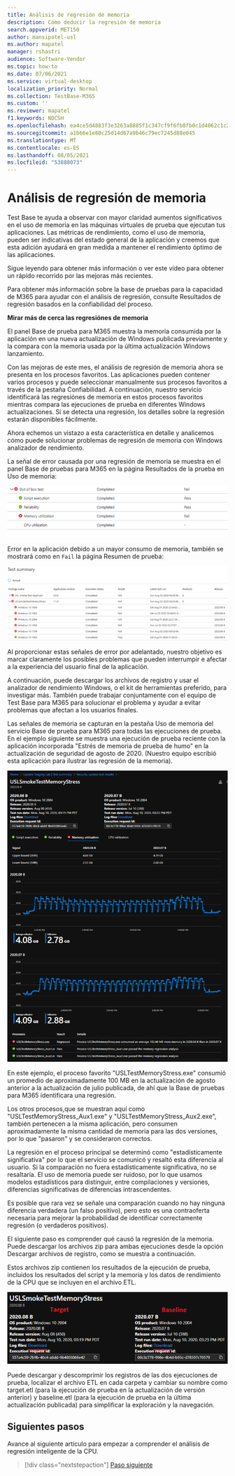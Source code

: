 ```yaml
---
title: Análisis de regresión de memoria
description: Cómo deducir la regresión de memoria
search.appverid: MET150
author: mansipatel-usl
ms.author: mapatel
manager: rshastri
audience: Software-Vendor
ms.topic: how-to
ms.date: 07/06/2021
ms.service: virtual-desktop
localization_priority: Normal
ms.collection: TestBase-M365
ms.custom: ''
ms.reviewer: mapatel
f1.keywords: NOCSH
ms.openlocfilehash: ea4ce5d4883f3e3263a8885f1c347cf9f6fb8fb0c1d4062c1c2a843387d9aea3
ms.sourcegitcommit: a1b66e1e80c25d14d67a9b46c79ec7245d88e045
ms.translationtype: MT
ms.contentlocale: es-ES
ms.lasthandoff: 08/05/2021
ms.locfileid: "53888073"
---
```

# <a name="memory-regression-analysis"></a>Análisis de regresión de memoria

Test Base te ayuda a observar con mayor claridad aumentos significativos en el uso de memoria en las máquinas virtuales de prueba que ejecutan tus aplicaciones. Las métricas de rendimiento, como el uso de memoria, pueden ser indicativas del estado general de la aplicación y creemos que esta adición ayudará en gran medida a mantener el rendimiento óptimo de las aplicaciones.

Sigue leyendo para obtener más información o ver este vídeo para obtener un rápido recorrido por las mejoras más recientes. 

Para obtener más información sobre la base de pruebas para la capacidad de M365 para ayudar con el análisis de regresión, consulte Resultados de regresión basados en la confiabilidad del proceso.

<b>Mirar más de cerca las regresiónes de memoria</b>

El panel Base de prueba para M365 muestra la memoria consumida por la aplicación en una nueva actualización de Windows publicada previamente y la compara con la memoria usada por la última actualización Windows lanzamiento. 

Con las mejoras de este mes, el análisis de regresión de memoria ahora se presenta en los procesos favoritos. Las aplicaciones pueden contener varios procesos y puede seleccionar manualmente sus procesos favoritos a través de la pestaña Confiabilidad. A continuación, nuestro servicio identificará las regresiónes de memoria en estos procesos favoritos mientras compara las ejecuciones de prueba en diferentes Windows actualizaciones. Si se detecta una regresión, los detalles sobre la regresión estarán disponibles fácilmente.

Ahora echemos un vistazo a esta característica en detalle y analicemos cómo puede solucionar problemas de regresión de memoria con Windows analizador de rendimiento.

La señal de error causada por una regresión de memoria se muestra en el panel Base de pruebas para M365 en la página Resultados de la prueba en Uso de memoria:

![Resultados de uso de memoria](Media/01_memory-utilization-results.png)


Error en la aplicación debido a un mayor consumo de memoria, también se mostrará como en ```Fail``` la página Resumen de prueba:

![Resultados de resumen de prueba](Media/02_test-summary.png)

Al proporcionar estas señales de error por adelantado, nuestro objetivo es marcar claramente los posibles problemas que pueden interrumpir e afectar a la experiencia del usuario final de la aplicación. 

A continuación, puede descargar los archivos de registro y usar el analizador de rendimiento Windows, o el kit de herramientas preferido, para investigar más. También puede trabajar conjuntamente con el equipo de Test Base para M365 para solucionar el problema y ayudar a evitar problemas que afectan a los usuarios finales.

Las señales de memoria se capturan en la pestaña Uso de memoria del servicio Base de prueba para M365 para todas las ejecuciones de prueba. En el ejemplo siguiente se muestra una ejecución de prueba reciente con la aplicación incorporada "Estrés de memoria de prueba de humo" en la actualización de seguridad de agosto de 2020. (Nuestro equipo escribió esta aplicación para ilustrar las regresión de la memoria).

![Resultados de regresión de memoria](Media/03_memory-regression%20comparison.png)

En este ejemplo, el proceso favorito "USLTestMemoryStress.exe" consumió un promedio de aproximadamente 100 MB en la actualización de agosto anterior a la actualización de julio publicada, de ahí que la Base de pruebas para M365 identificara una regresión. 

Los otros procesos,que se muestran aquí como "USLTestMemoryStress_Aux1.exe" y "USLTestMemoryStress_Aux2.exe", también pertenecen a la misma aplicación, pero consumen aproximadamente la misma cantidad de memoria para las dos versiones, por lo que "pasaron" y se consideraron correctos.

La regresión en el proceso principal se determinó como "estadísticamente significativa" por lo que el servicio se comunicó y resaltó esta diferencia al usuario. Si la comparación no fuera estadísticamente significativa, no se resaltaría. El uso de memoria puede ser ruidoso, por lo que usamos modelos estadísticos para distinguir, entre compilaciones y versiones, diferencias significativas de diferencias intrascendentes. 

Es posible que rara vez se señale una comparación cuando no hay ninguna diferencia verdadera (un falso positivo), pero esto es una contraoferta necesaria para mejorar la probabilidad de identificar correctamente regresión (o verdaderos positivos).

El siguiente paso es comprender qué causó la regresión de la memoria. Puede descargar los archivos zip para ambas ejecuciones desde la opción Descargar archivos de registro, como se muestra a continuación. 

Estos archivos zip contienen los resultados de la ejecución de prueba, incluidos los resultados del script y la memoria y los datos de rendimiento de la CPU que se incluyen en el archivo ETL.

![Archivos de prueba de regresión de memoria](Media/04_memory-regression-test-files.png)

Puede descargar y descomprimir los registros de las dos ejecuciones de prueba, localizar el archivo ETL en cada carpeta y cambiar su nombre como target.etl (para la ejecución de prueba en la actualización de versión anterior) y baseline.etl (para la ejecución de prueba en la última actualización publicada) para simplificar la exploración y la navegación.
 
## <a name="next-steps"></a>Siguientes pasos

Avance al siguiente artículo para empezar a comprender el análisis de regresión inteligente de la CPU.
> [!div class="nextstepaction"]
> [Paso siguiente](cpu.md)

<!---
Add button for next page
-->
